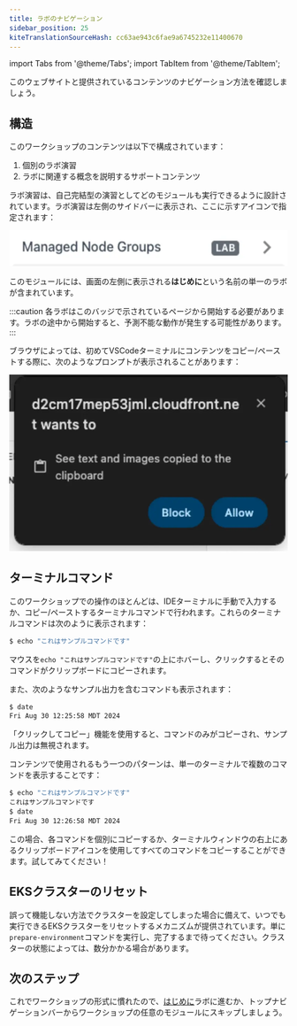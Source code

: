 ```yaml
---
title: ラボのナビゲーション
sidebar_position: 25
kiteTranslationSourceHash: cc63ae943c6fae9a6745232e11400670
---
```


import Tabs from '@theme/Tabs';
import TabItem from '@theme/TabItem';

このウェブサイトと提供されているコンテンツのナビゲーション方法を確認しましょう。

## 構造

このワークショップのコンテンツは以下で構成されています：

1. 個別のラボ演習
2. ラボに関連する概念を説明するサポートコンテンツ

ラボ演習は、自己完結型の演習としてどのモジュールも実行できるように設計されています。ラボ演習は左側のサイドバーに表示され、ここに示すアイコンで指定されます：

![ラボアイコンの例](./assets/lab-icon.webp)

このモジュールには、画面の左側に表示される**はじめに**という名前の単一のラボが含まれています。

:::caution
各ラボはこのバッジで示されているページから開始する必要があります。ラボの途中から開始すると、予測不能な動作が発生する可能性があります。
:::

ブラウザによっては、初めてVSCodeターミナルにコンテンツをコピー/ペーストする際に、次のようなプロンプトが表示されることがあります：

![VSCodeコピー/ペースト](./assets/vscode-copy-paste.webp)

## ターミナルコマンド

このワークショップでの操作のほとんどは、IDEターミナルに手動で入力するか、コピー/ペーストするターミナルコマンドで行われます。これらのターミナルコマンドは次のように表示されます：

```bash test=false
$ echo "これはサンプルコマンドです"
```

マウスを`echo "これはサンプルコマンドです"`の上にホバーし、クリックするとそのコマンドがクリップボードにコピーされます。

また、次のようなサンプル出力を含むコマンドも表示されます：

```bash test=false
$ date
Fri Aug 30 12:25:58 MDT 2024
```

「クリックしてコピー」機能を使用すると、コマンドのみがコピーされ、サンプル出力は無視されます。

コンテンツで使用されるもう一つのパターンは、単一のターミナルで複数のコマンドを表示することです：

```bash test=false
$ echo "これはサンプルコマンドです"
これはサンプルコマンドです
$ date
Fri Aug 30 12:26:58 MDT 2024
```

この場合、各コマンドを個別にコピーするか、ターミナルウィンドウの右上にあるクリップボードアイコンを使用してすべてのコマンドをコピーすることができます。試してみてください！

## EKSクラスターのリセット

誤って機能しない方法でクラスターを設定してしまった場合に備えて、いつでも実行できるEKSクラスターをリセットするメカニズムが提供されています。単に`prepare-environment`コマンドを実行し、完了するまで待ってください。クラスターの状態によっては、数分かかる場合があります。

## 次のステップ

これでワークショップの形式に慣れたので、[はじめに](/docs/introduction/getting-started)ラボに進むか、トップナビゲーションバーからワークショップの任意のモジュールにスキップしましょう。
